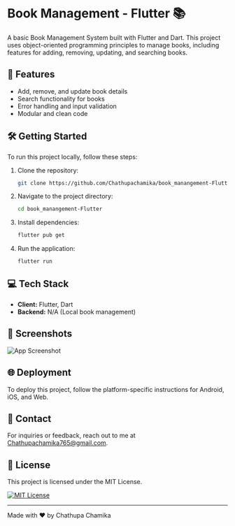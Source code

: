# Book Management - Flutter 📚

A basic Book Management System built with Flutter and Dart. This project uses object-oriented programming principles to manage books, including features for adding, removing, updating, and searching books.

## 🚀 Features

- Add, remove, and update book details
- Search functionality for books
- Error handling and input validation
- Modular and clean code

## 🛠 Getting Started

To run this project locally, follow these steps:

1. Clone the repository:
    ```bash
    git clone https://github.com/Chathupachamika/book_manangement-Flutter.git
    ```

2. Navigate to the project directory:
    ```bash
    cd book_manangement-Flutter
    ```

3. Install dependencies:
    ```bash
    flutter pub get
    ```

4. Run the application:
    ```bash
    flutter run
    ```

## 💻 Tech Stack

- **Client:** Flutter, Dart
- **Backend:** N/A (Local book management)

## 📸 Screenshots

![App Screenshot](https://via.placeholder.com/468x300?text=App+Screenshot+Here)

## 🌐 Deployment

To deploy this project, follow the platform-specific instructions for Android, iOS, and Web.

## 📧 Contact

For inquiries or feedback, reach out to me at [Chathupachamika765@gmail.com](mailto:Chathupachamika765@gmail.com).

## 📃 License

This project is licensed under the MIT License.

[![MIT License](https://img.shields.io/badge/License-MIT-green.svg)](https://choosealicense.com/licenses/mit/)

---

Made with ❤️ by Chathupa Chamika
